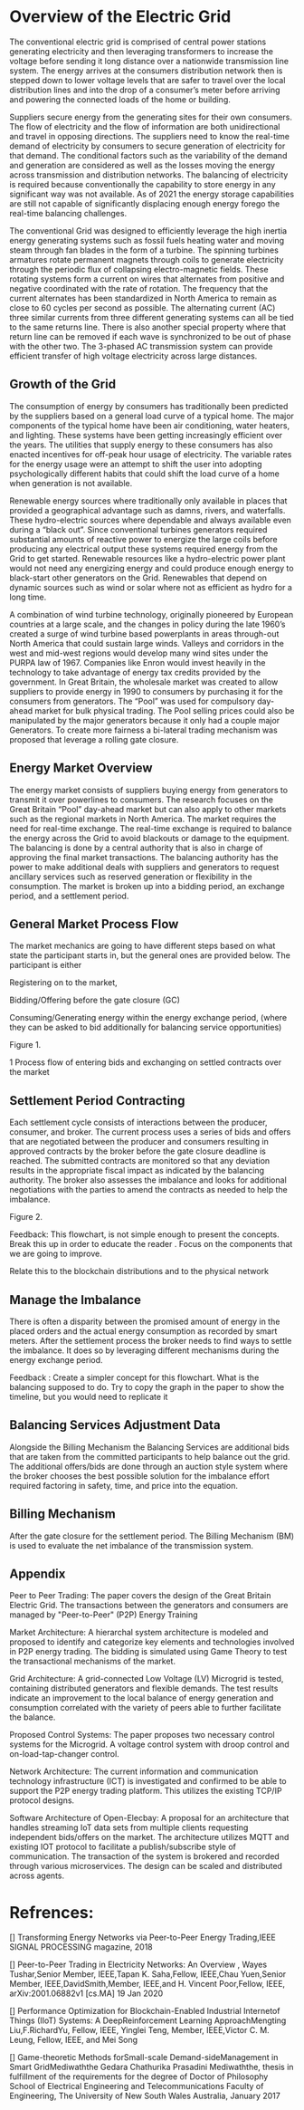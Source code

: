 


# Overview of the Electric Grid 
 

The conventional electric grid is comprised of central power stations generating electricity and then leveraging transformers to increase the voltage before sending it long distance over a nationwide transmission line system. The energy arrives at the consumers distribution network then is stepped down to lower voltage levels that are safer to travel over the local distribution lines and into the drop of a consumer’s meter before arriving and powering the connected loads of the home or building. 

Suppliers secure energy from the generating sites for their own consumers. The flow of electricity and the flow of information are both unidirectional and travel in opposing directions. The suppliers need to know the real-time demand of electricity by consumers to secure generation of electricity for that demand. The conditional factors such as the variability of the demand and generation are considered as well as the losses moving the energy across transmission and distribution networks. The balancing of electricity is required because conventionally the capability to store energy in any significant way was not available. As of 2021 the energy storage capabilities are still not capable of significantly displacing enough energy forego the real-time balancing challenges. 

The conventional Grid was designed to efficiently leverage the high inertia energy generating systems such as fossil fuels heating water and moving steam through fan blades in the form of a turbine. The spinning turbines armatures rotate permanent magnets through coils to generate electricity through the periodic flux of collapsing electro-magnetic fields. These rotating systems form a current on wires that alternates from positive and negative coordinated with the rate of rotation. The frequency that the current alternates has been standardized in North America to remain as close to 60 cycles per second as possible. The alternating current (AC) three similar currents from three different generating systems can all be tied to the same returns line. There is also another special property where that return line can be removed if each wave is synchronized to be out of phase with the other two. The 3-phased AC transmission system can provide efficient transfer of high voltage electricity across large distances. 

 

## Growth of the Grid 

The consumption of energy by consumers has traditionally been predicted by the suppliers based on a general load curve of a typical home. The major components of the typical home have been air conditioning, water heaters, and lighting. These systems have been getting increasingly efficient over the years. The utilities that supply energy to these consumers has also enacted incentives for off-peak hour usage of electricity. The variable rates for the energy usage were an attempt to shift the user into adopting psychologically different habits that could shift the load curve of a home when generation is not available. 

Renewable energy sources where traditionally only available in places that provided a geographical advantage such as damns, rivers, and waterfalls. These hydro-electric sources where dependable and always available even during a “black out”. Since conventional turbines generators required substantial amounts of reactive power to energize the large coils before producing any electrical output these systems required energy from the Grid to get started. Renewable resources like a hydro-electric power plant would not need any energizing energy and could produce enough energy to black-start other generators on the Grid. Renewables that depend on dynamic sources such as wind or solar where not as efficient as hydro for a long time.  

A combination of wind turbine technology, originally pioneered by European countries at a large scale, and the changes in policy during the late 1960’s created a surge of wind turbine based powerplants in areas through-out North America that could sustain large winds. Valleys and corridors in the west and mid-west regions would develop many wind sites under the PURPA law of 1967. Companies like Enron would invest heavily in the technology to take advantage of energy tax credits provided by the government. In Great Britain, the wholesale market was created to allow suppliers to provide energy in 1990 to consumers by purchasing it for the consumers from generators. The “Pool” was used for compulsory day-ahead market for bulk physical trading. The Pool selling prices could also be manipulated by the major generators because it only had a couple major Generators. To create more fairness a bi-lateral trading mechanism was proposed that leverage a rolling gate closure.  

 

## Energy Market Overview 

The energy market consists of suppliers buying energy from generators to transmit it over powerlines to consumers. The research focuses on the Great Britain “Pool” day-ahead market but can also apply to other markets such as the regional markets in North America. The market requires the need for real-time exchange. The real-time exchange is required to balance the energy across the Grid to avoid blackouts or damage to the equipment. The balancing is done by a central authority that is also in charge of approving the final market transactions. The balancing authority has the power to make additional deals with suppliers and generators to request ancillary services such as reserved generation or flexibility in the consumption. The market is broken up into a bidding period, an exchange period, and a settlement period. 

 

## General Market Process Flow 

The market mechanics are going to have different steps based on what state the participant starts in, but the general ones are provided below. The participant is either 

Registering on to the market, 

Bidding/Offering before the gate closure (GC) 

Consuming/Generating energy within the energy exchange period, (where they can be asked to bid additionally for balancing service opportunities) 

 

Figure 1. 

 

1 Process flow of entering bids and exchanging on settled contracts over the market 

 

## Settlement Period Contracting 

Each settlement cycle consists of interactions between the producer, consumer, and broker. The current process uses a series of bids and offers that are negotiated between the producer and consumers resulting in approved contracts by the broker before the gate closure deadline is reached. The submitted contracts are monitored so that any deviation results in the appropriate fiscal impact as indicated by the balancing authority. The broker also assesses the imbalance and looks for additional negotiations with the parties to amend the contracts as needed to help the imbalance. 

 

Figure 2. 

Feedback: This flowchart, is not simple enough to present the concepts. Break this up in order to educate the reader . Focus on the components that we are going to improve.  


Relate this to the blockchain distributions and to the physical network  

## Manage the Imbalance 

There is often a disparity between the promised amount of energy in the placed orders and the actual energy consumption as recorded by smart meters. After the settlement process the broker needs to find ways to settle the imbalance. It does so by leveraging different mechanisms during the energy exchange period. 

 

Feedback : Create a simpler concept for this flowchart. What is the balancing supposed to do. Try to copy the graph in the paper to show the timeline, but you would need to replicate it 

## Balancing Services Adjustment Data 

Alongside the Billing Mechanism the Balancing Services are additional bids that are taken from the committed participants to help balance out the grid. The additional offers/bids are done through an auction style system where the broker chooses the best possible solution for the imbalance effort required factoring in safety, time, and price into the equation. 


## Billing Mechanism 

After the gate closure for the settlement period. The Billing Mechanism (BM) is used to evaluate the net imbalance of the transmission system. 

 

## Appendix 

Peer to Peer Trading: The paper covers the design of the Great Britain Electric Grid. The transactions between the generators and consumers are managed by "Peer-to-Peer" (P2P) Energy Training 

Market Architecture: A hierarchal system architecture is modeled and proposed to identify and categorize key elements and technologies involved in P2P energy trading. The bidding is simulated using Game Theory to test the transactional mechanisms of the market. 

Grid Architecture: A grid-connected Low Voltage (LV) Microgrid is tested, containing distributed generators and flexible demands. The test results indicate an improvement to the local balance of energy generation and consumption correlated with the variety of peers able to further facilitate the balance. 

Proposed Control Systems: The paper proposes two necessary control systems for the Microgrid. A voltage control system with droop control and on-load-tap-changer control. 

Network Architecture: The current information and communication technology infrastructure (ICT) is investigated and confirmed to be able to support the P2P energy trading platform. This utilizes the existing TCP/IP protocol designs. 

Software Architecture of Open-Elecbay: A proposal for an architecture that handles streaming IoT data sets from multiple clients requesting independent bids/offers on the market. The architecture utilizes MQTT and existing IOT protocol to facilitate a publish/subscribe style of communication. The transaction of the system is brokered and recorded through various microservices. The design can be scaled and distributed across agents. 

 


# Refrences:

[] Transforming Energy Networks via Peer-to-Peer Energy Trading,IEEE SIGNAL PROCESSING magazine, 2018


[] Peer-to-Peer Trading in Electricity Networks: An Overview , Wayes Tushar,Senior Member, IEEE,Tapan K. Saha,Fellow, IEEE,Chau Yuen,Senior Member, IEEE,DavidSmith,Member, IEEE,and H. Vincent Poor,Fellow, IEEE, arXiv:2001.06882v1  [cs.MA]  19 Jan 2020

[] Performance Optimization for Blockchain-Enabled Industrial Internetof Things (IIoT) Systems: A DeepReinforcement Learning ApproachMengting Liu,F.RichardYu, Fellow, IEEE, Yinglei Teng, Member, IEEE,Victor C. M. Leung, Fellow, IEEE, and Mei Song


[] Game-theoretic Methods forSmall-scale Demand-sideManagement in Smart GridMediwaththe Gedara Chathurika Prasadini Mediwaththe, thesis in fulfillment of the requirements for the degree of Doctor of Philosophy School of Electrical Engineering and Telecommunications Faculty of Engineering, The University of New South Wales Australia, January 2017